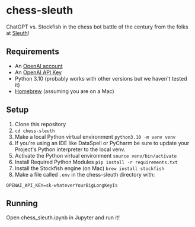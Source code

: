 # chess-sleuth
ChatGPT vs. Stockfish in the chess bot battle of the century from the folks at [Sleuth](https://hellosleuth.com/)!

## Requirements
* An [OpenAI account](https://platform.openai.com/signup?launch)
* An [OpenAI API Key](https://platform.openai.com/account/api-keys)
* Python 3.10 (probably works with other versions but we haven't tested it)
* [Homebrew](https://brew.sh/) (assuming you are on a Mac)

## Setup
1. Clone this repository
2. `cd chess-sleuth`
3. Make a local Python virtual environment `python3.10 -m venv venv`
4. If you're using an IDE like DataSpell or PyCharm be sure to update your Project's Python interpreter to the local venv.
5. Activate the Python virtual environment `source venv/bin/activate`
6. Install Required Python Modules `pip install -r requirements.txt`
7. Install the Stockfish engine (on Mac) `brew install stockfish`
8. Make a file called `.env` in the chess-sleuth directory with:
```
OPENAI_API_KEY=sk-whateverYourBigLongKeyIs
```

## Running
Open chess_sleuth.ipynb in Jupyter and run it!
